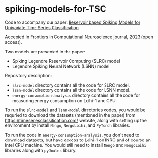 # spiking-models-for-TSC
Code to accompany our paper: [Reservoir based Spiking Models for Univariate Time Series Classification](https://www.frontiersin.org/articles/10.3389/fncom.2023.1148284/full)

Accepted in Frontiers in Computational Neuroscience journal, 2023 (open access).

Two models are presented in the paper:
* Spiking Legendre Reservoir Computing (SLRC) model
* Legendre Spiking Neural Network (LSNN) model

Repository description:
* `slrc-model` directory contains all the code for SLRC model.
* `lsnn-model` directory contains all the code for LSNN model.
* `energy-consumption-analysis` directory contains all the code for measuring energy
	consumption on Loihi-1 and CPU.

To run the `slrc-model` and `lsnn-model` directories codes, you would be requried to
download the datasets (mentioned in the paper) from https://timeseriesclassification.com/ website, along with setting up the environment by install `Nengo`, `NengoLoihi`, and `PyTorch` libraries.

To run the code in `energy-consumption-analysis`, you don't need to download datasets, but have access to Loihi-1 on INRC and of course an Intel CPU machine. You would still need to install `Nengo` and `NengoLoihi` libraries along with `pyJoules` library.
